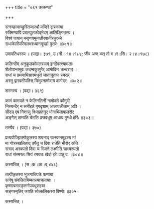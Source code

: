 +++
title = "०६१ उत्कण्ठा"

+++


रत्नच्छायाच्छुरितजलधौ मन्दिरे द्वारकाया  
रुक्मिण्यापि प्रबलपुलकोद्भेदम् आलिङ्गितस्य ।  
विश्वं पायान् मसृणयमुनातीरवानीरकुञ्जे  
राधाकेलीपरिमलभरध्यानमूर्च्छा मुरारेः ॥३०१॥  


उमापतिधरस्य । (पद्या। ३७१, उ।नी। १४।१८४; जीव अन्द् व्च्त् तो भ।र।सि। २।४।१७८)  


कलिन्दीम् अनुकूलकोमलरयाम् इन्दीवरश्यामलाः   
शैलोपान्तभुवः कदम्बकुसुमैर् आमोदिनः कन्दरात् ।  
राधां च प्रथमाभिसारमधुरां जातानुतापः स्मरन्न्  
अस्तु द्वारवतीपतिस् त्रिभुवनामोदाय दामोदरः ॥३०२॥  


शरणस्य । (पद्या। ३६९)  


कामं कामयते न केलिनलिनीं नामोदते कौमुदी  
निस्यन्दैर् न समीहते मृगदृशाम् आलापलीलाम् अपि ।  
सीदन्न् एष निशासु निःसहतनुर् भोगाभिलाषालसैर्  
अङ्गैस् ताम्यति चेतसि व्रजवधूम् आधाय मुग्धो हरिः ॥३०३॥  


तस्यैव । (पद्या। ३७०)  


प्रत्यग्रोज्झितगोकुलस्य शयनाद् उत्स्वप्नमूढस्य मां  
मा गोत्रस्खलिताद् उपैतु च दिवा राधेति भीरोर् अति ।  
रात्राव् अस्वपतो दिवा च विजने लक्ष्मीति चाभ्यस्यतो  
राधां संस्मरतः श्रियं रमयतः खेदो हरेः पातु वः ॥३०४॥  


कस्यचित् । (स।क।आ।व् ४४८)  


तल्पीकृतस्य भुजगाधिपतेः फणायां  
रत्नेषु संवलितबिम्बतस्याचलायाः ।  
कृष्णावतारकृतगोपवधूसहस्र  
सङ्गस्मृतिर् जयति सोत्कलिकस्य विष्णोः ॥३०५॥  


कस्यचित् ।  

